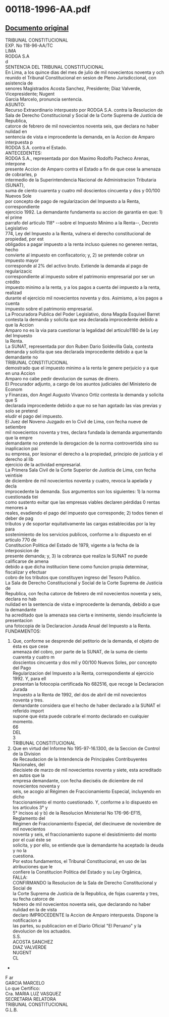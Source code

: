 
00118-1996-AA.pdf
=================
  
[Documento original](https://tc.gob.pe/jurisprudencia/1998/00118-1996-AA.pdf)  
---  
TRIBUNAL CONSTITUCIONAL  
EXP. No 118-96-AA/TC  
LIMA  
RODGA S.A  
d  
SENTENCIA DEL TRIBUNAL CONSTITUCIONAL  
En Lima, a los quince dias del mes de julio de mil novecientos noventa y och  
reunido el Tribunal Constitucional en sesion de Pleno Jurisdiccional, con asistencia de  
senores Magistrados Acosta Sanchez, Presidente; Diaz Valverde, Vicepresidente; Nugent  
Garcia Marcelo, pronuncia sentencia.  
ASUNTO:  
Recurso Extraordinario interpuesto por RODGA S.A. contra la Resolucion de  
Sala de Derecho Constitucional y Social de la Corte Suprema de Justicia de Republica,  
catorce de febrero de mil novecientos noventa seis, que declara no haber nulidad en  
sentencia de vista e improcedente la demanda, en la Accion de Amparo interpuesta p  
RODGA S.A. contra el Estado.  
ANTECEDENTES:  
RODGA S.A., representada por don Maximo Rodolfo Pacheco Arenas, interpone  
presente Accion de Amparo contra el Estado a fin de que cese la amenaza de cobrarles, p  
intermedio de la Superintendencia Nacional de Administracion Tributaria (SUNAT),  
suma de ciento cuarenta y cuatro mil doscientos cincuenta y dos y 00/100 Nuevos Sole  
por concepto de pago de regularizacion del Impuesto a la Renta, correspondiente  
ejercicio 1992. La demandante fundamenta su accion de garantia en que: 1) el prime  
parrafo del articulo 118° --sobre el Impuesto Minimo a la Renta--, Decreto Legislativo  
774, Ley del Impuesto a la Renta, vulnera el derecho constitucional de propiedad, por est  
obligados a pagar impuesto a la renta incluso quienes no generen rentas, hecho  
convierte al impuesto en confiscatorio; y, 2) se pretende cobrar un impuesto mayor  
corresponde al 2% del activo bruto. Extiende la demanda al pago de regularizacic  
correspondiente al impuesto sobre el patrimonio empresarial por ser un crédito  
impuesto minimo a la renta, y a los pagos a cuenta del impuesto a la renta, realizad  
durante el ejercicio mil novecientos noventa y dos. Asimismo, a los pagos a cuenta  
impuesto sobre el patrimonio empresarial.  
La Procuradora Publica del Poder Legislativo, dona Magda Esquivel Barret  
contesta la demanda y solicita que sea declarada improcedente debido a que la Accion  
Amparo no es la via para cuestionar la legalidad del articulo1180 de la Ley del Impuesto  
la Renta.  
La SUNAT, representada por don Ruben Dario Soldevilla Gala, contesta  
demanda y solicita que sea declarada improcedente debido a que la demandante no  
TRIBUNAL CONSTITUCIONAL  
demostrado que el impuesto minimo a la renta le genere perjuicio y a que en una Accion  
Amparo no cabe pedir devolucion de sumas de dinero.  
El Procurador adjunto, a cargo de los asuntos judiciales del Ministerio de Econom  
y Finanzas, don Angel Augusto Vivanco Ortiz contesta la demanda y solicita que S  
declarada improcedente debido a que no se han agotado las vias previas y solo se pretend  
eludir el pago del impuesto.  
El Juez del Noveno Juzgado en lo Civil de Lima, con fecha nueve de setiembre  
mil novecientos noventa y tres, declara fundada la demanda argumentando que la empre  
demandante no pretende la derogacion de la norma controvertida sino su inaplicacion pai  
su empresa, por lesionar el derecho a la propiedad, principio de justicia y el derecho al lib  
ejercicio de la actividad empresarial.  
La Primera Sala Civil de la Corte Superior de Justicia de Lima, con fecha veintisie  
de diciembre de mil novecientos noventa y cuatro, revoca la apelada y decla  
improcedente la demanda. Sus argumentos son los siguientes: 1) la norma cuestionada tiei  
como sustento evitar que las empresas viables declaren pérdidas 0 rentas menores a  
reales, evadiendo el pago del impuesto que corresponde; 2) todos tienen el deber de pag  
tributos y de soportar equitativamente las cargas establecidas por la ley para  
sostenimiento de los servicios publicos, conforme a lo dispuesto en el articulo 770 de  
Constitucion Politica del Estado de 1979, vigente a la fecha de la interposicion de  
presente demanda; y, 3) la cobranza que realiza la SUNAT no puede calificarse de amena  
debido a que dicha institucion tiene como funcion propia determinar, fiscalizar y efectuar  
cobro de los tributos que constituyen ingreso del Tesoro Publico.  
La Sala de Derecho Constitucional y Social de la Corte Suprema de Justicia de  
Republica, con fecha catorce de febrero de mil novecientos noventa y seis, declara no hab  
nulidad en la sentencia de vista e improcedente la demanda, debido a que la demandante  
ha acreditado que la amenaza sea cierta e inminente, siendo insuficiente la presentacion  
una fotocopia de la Declaracion Jurada Anual del Impuesto a la Renta.  
FUNDAMENTOS:  
1. Que, conforme se desprende del petitorio de la demanda, el objeto de ésta es que cese  
amenaza del cobro, por parte de la SUNAT, de la suma de ciento cuarenta y cuatro m  
doscientos cincuenta y dos mil y 00/100 Nuevos Soles, por concepto del Pago  
Regularizacion del Impuesto a la Renta, correspondiente al ejercicio 1992. Y, para ell  
presentan la fotocopia certificada No 682516, que recoge la Declaracion Jurada  
Impuesto a la Renta de 1992, del dos de abril de mil novecientos noventa y tres.  
demandante considera que el hecho de haber declarado a la SUNAT el referido import  
supone que ésta puede cobrarle el monto declarado en cualquier momento.  
66  
DEL  
3  
TRIBUNAL CONSTITUCIONAL  
2. Que en virtud del Informe No 195-97-16.1300, de la Seccion de Control de la Division  
de Recaudacion de la Intendencia de Principales Contribuyentes Nacionales, del  
diecisiete de marzo de mil novecientos noventa y siete, esta acreditado en autos que la  
empresa demandante, con fecha dieciséis de diciembre de mil novecientos noventa y  
seis, se acogio al Régimen de Fraccionamiento Especial, incluyendo en dicho  
fraccionamiento el monto cuestionado. Y, conforme a lo dispuesto en los articulos 3° y  
5° incisos a) y b) de la Resolucion Ministerial No 176-96-EF15, Reglamento del  
Régimen de Fraccionamiento Especial, del diecinueve de noviembre de mil novecientos  
noventa y seis, el fraccionamiento supone el desistimiento del monto por el cual éste se  
solicita, y por ello, se entiende que la demandante ha aceptado la deuda y no la  
cuestiona.  
Por estos fundamentos, el Tribunal Constitucional, en uso de las atribuciones que le  
confiere la Constitucion Politica del Estado y su Ley Orgânica,  
FALLA:  
CONFIRMANDO la Resolucion de la Sala de Derecho Constitucional y Social de  
la Corte Suprema de Justicia de la Republica, de fojas cuarenta y tres, su fecha catorce de  
febrero de mil novecientos noventa seis, que declarando no haber nulidad en la de vista  
declaro IMPROCEDENTE la Accion de Amparo interpuesta. Dispone la notificacion a  
las partes, su publicacion en el Diario Oficial "El Peruano" y la devolucion de los actuados.  
S.S.  
ACOSTA SANCHEZ  
DIAZ VALVERDE  
NUGENT  
CL  
-  
F ar  
GARCIA MARCELO  
Lo que Certifico:  
Cra. MARIA LUZ VASQUEZ  
SECRETARIA RELATORA  
TRIBUNAL CONSTITUCIONAL  
G.L.B.